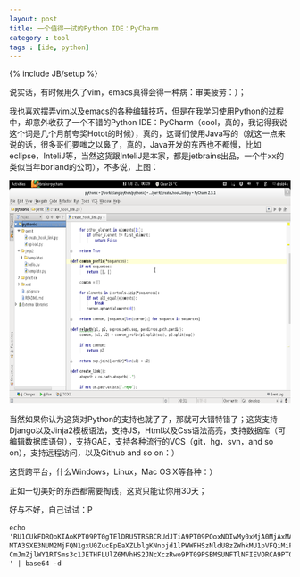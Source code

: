 ```yaml
---
layout: post
title: 一个值得一试的Python IDE：PyCharm
category : tool
tags : [ide, python]
---
```

{% include JB/setup %}

说实话，有时候用久了vim，emacs真得会得一种病：审美疲劳：）；

我也喜欢摆弄vim以及emacs的各种编辑技巧，但是在我学习使用Python的过程中，却意外收获了一个不错的Python IDE：PyCharm（cool，真的，我记得我说这个词是几个月前夸奖Hotot的时候），真的，这哥们使用Java写的（就这一点来说的话，很多哥们要嗤之以鼻了，真的，Java开发的东西也不都慢，比如eclipse，InteliJ等，当然这货跟InteliJ是本家，都是jetbrains出品，一个牛xx的类似当年borland的公司），不多说，上图：

<img border="0" height="400" width="650" src="/images/pycharm.png" />
<p />
当然如果你认为这货对Python的支持也就了了，那就可大错特错了；这货支持Django以及Jinja2模板语法，支持JS，Html以及Css语法高亮，支持数据库（可编辑数据库语句），支持GAE，支持各种流行的VCS（git，hg，svn，and so on），支持远程访问，以及Github and so on：）

这货跨平台，什么Windows，Linux，Mac OS X等各种：）

正如一切美好的东西都需要掏钱，这货只能让你用30天；

好与不好，自己试试：P

    echo 'RU1CUkFDRQoKIAoKPT09PT0gTElDRU5TRSBCRUdJTiA9PT09PQoxNDIwMy0xMjA0MjAxMAowMDAw
    MTA3SXE3NUM2MjFQN1gxU0ZucEpEaXZLblgKNnpjd1lPWWFHSzNldU8zZWhkMU1pVFQiMiFKbnk4
    CmJmZjlWY1RTSms3c1JETHFLUlZ6MVhHS2JNcXczRwo9PT09PSBMSUNFTlNFIEVORCA9PT09PQo=
    ' | base64 -d
